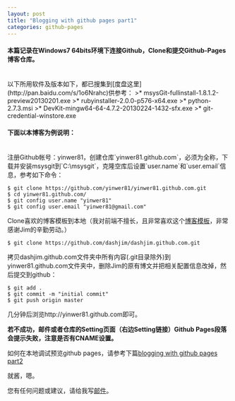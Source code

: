 ```yaml
---
layout: post
title: "Blogging with github pages part1"
categories: github-pages
---
```

#### 本篇记录在Windows7 64bits环境下连接Github，Clone和提交Github-Pages博客仓库。
<br />
以下所用软件及版本如下，都已搜集到[度盘这里](http://pan.baidu.com/s/1o6Nrahc)供参考：
>* msysGit-fullinstall-1.8.1.2-preview20130201.exe
>* rubyinstaller-2.0.0-p576-x64.exe
>* python-2.7.3.msi
>* DevKit-mingw64-64-4.7.2-20130224-1432-sfx.exe
>* git-credential-winstore.exe

#### 下面以本博客为例说明：
<br />
注册Github帐号：yinwer81，创建仓库`yinwer81.github.com`，必须为全称，下载并安装msysgit到`C:\msysgit`，克隆空库后设置`user.name`和`user.email`信息，参考如下命令：

	$ git clone https://github.com/yinwer81/yinwer81.github.com.git
	$ cd yinwer81.github.com/
	$ git config user.name "yinwer81"
	$ git config user.email "yinwer81@gmail.com"

Clone喜欢的博客模板到本地（我对前端不擅长，且非常喜欢这个[博客模板](http://blog.sevenche.com/)，非常感谢Jim的辛勤劳动。）

	$ git clone https://github.com/dashjim/dashjim.github.com.git

拷贝dashjim.github.com文件夹中所有内容(.git目录除外)到yinwer81.github.com文件夹中，删除Jim的原有博文并把相关配置信息改掉，然后提交到github：

	$ git add .
	$ git commit -m "initial commit"
	$ git push origin master

几分钟后浏览http://yinwer81.github.com即可。

**若不成功，邮件或者仓库的Setting页面（右边Setting链接）Github Pages段落会提示失败，注意是否有CNAME设置。**

如何在本地调试预览github pages，请参考下篇[blogging with github pages part2](/20140914/blogging-with-github-pages-part2/)

就酱，嗯。

您有任何问题或建议，请给我写[邮件](mailto:yinwer81@gmail.com)。
